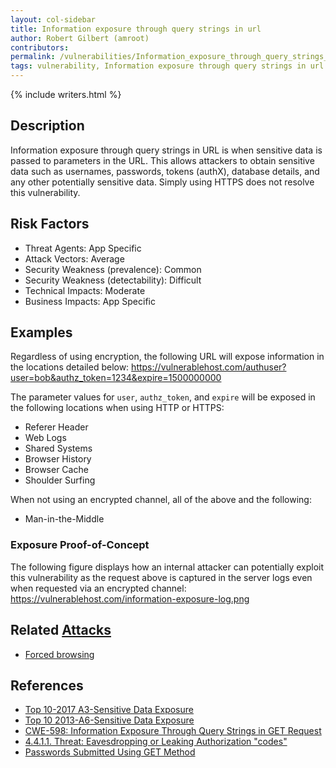 ```yaml
---
layout: col-sidebar
title: Information exposure through query strings in url
author: Robert Gilbert (amroot)
contributors:
permalink: /vulnerabilities/Information_exposure_through_query_strings_in_url
tags: vulnerability, Information exposure through query strings in url
---
```


{% include writers.html %}

## Description

Information exposure through query strings in URL is when sensitive data is passed to parameters in the URL. This allows attackers to obtain sensitive data such as usernames, passwords, tokens (authX), database details, and any other potentially sensitive data. Simply using HTTPS does not resolve this vulnerability.

## Risk Factors

- Threat Agents: App Specific
- Attack Vectors: Average
- Security Weakness (prevalence): Common
- Security Weakness (detectability): Difficult
- Technical Impacts: Moderate
- Business Impacts: App Specific

## Examples

Regardless of using encryption, the following URL will expose information in the locations detailed below: <https://vulnerablehost.com/authuser?user=bob&authz_token=1234&expire=1500000000>

The parameter values for `user`, `authz_token`, and `expire` will be exposed in the following locations when using HTTP or HTTPS:

- Referer Header
- Web Logs
- Shared Systems
- Browser History
- Browser Cache
- Shoulder Surfing

When not using an encrypted channel, all of the above and the following:

- Man-in-the-Middle

### Exposure Proof-of-Concept

The following figure displays how an internal attacker can potentially exploit this vulnerability as the request above is captured in the server logs even when requested via an encrypted channel: <https://vulnerablehost.com/information-exposure-log.png>

## Related [Attacks](../attacks/)

- [Forced browsing](../attacks/Forced_browsing)

## References

- [Top 10-2017 A3-Sensitive Data Exposure](https://www.owasp.org/index.php/Top_10-2017_A3-Sensitive_Data_Exposure)
- [Top 10 2013-A6-Sensitive Data Exposure](https://www.owasp.org/index.php/Top_10_2013-A6-Sensitive_Data_Exposure)
- [CWE-598: Information Exposure Through Query Strings in GET Request](https://cwe.mitre.org/data/definitions/598.html)
- [4.4.1.1. Threat: Eavesdropping or Leaking Authorization "codes"](https://tools.ietf.org/html/rfc6819#section-4.4.1)
- [Passwords Submitted Using GET Method](https://portswigger.net/knowledgebase/issues/details/00400300_passwordsubmittedusinggetmethod)
